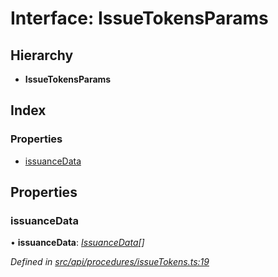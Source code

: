 # Interface: IssueTokensParams

## Hierarchy

* **IssueTokensParams**

## Index

### Properties

* [issuanceData](api_procedures.issuetokensparams.md#issuancedata)

## Properties

###  issuanceData

• **issuanceData**: *[IssuanceData](types.issuancedata.md)[]*

*Defined in [src/api/procedures/issueTokens.ts:19](https://github.com/PolymathNetwork/polymesh-sdk/blob/d7c2770/src/api/procedures/issueTokens.ts#L19)*
